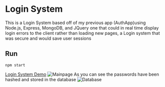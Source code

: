# Login System

This is a Login System based off of my previous app (AuthApp)using Node.js, Express, MongoDB, and JQuery one that could in real time display login errors
to the client rather than loading new pages, a Login system that was secure and would save user sessions
## Run
```
npm start
```

[Login System Demo](https://youtu.be/oBrQ2V-HuMM)
![Mainpage](https://github.com/pranav-manik/AuthTemplate/blob/master/mainPage.png)
As you can see the passwords have been hashed and stored in the database
![Database](https://github.com/pranav-manik/AuthTemplate/blob/master/database.png)
